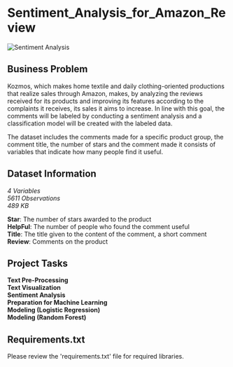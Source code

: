 # Sentiment_Analysis_for_Amazon_Review
 
![Sentiment Analysis](https://user-images.githubusercontent.com/126467286/228836861-0fe929ff-d5c7-4d6a-b02f-111c3d3cf716.jpg)


## Business Problem

Kozmos, which makes home textile and daily clothing-oriented productions that realize sales through Amazon, makes, by analyzing the reviews received for its products and improving its features according to the complaints it receives, its sales it aims to increase. In line with this goal, the comments will be labeled by conducting a sentiment analysis and a classification model will be created with the labeled data.

The dataset includes the comments made for a specific product group, the comment title, the number of stars and the comment made it consists of variables that indicate how many people find it useful.

## Dataset Information 

*4 Variables* <br/> 
*5611 Observations*  <br/> 
*489 KB*

**Star**: The number of stars awarded to the product <br/>
**HelpFul**: The number of people who found the comment useful <br/>
**Title**: The title given to the content of the comment, a short comment <br/>
**Review**: Comments on the product

## Project Tasks

**Text Pre-Processing** <br/>
**Text Visualization** <br/>
**Sentiment Analysis** <br/>
**Preparation for Machine Learning** <br/>
**Modeling (Logistic Regression)** <br/>
**Modeling (Random Forest)** <br/>


## Requirements.txt

Please review the 'requirements.txt' file for required libraries.

